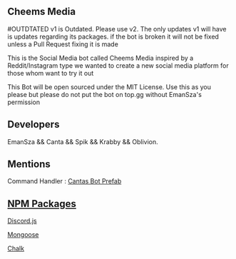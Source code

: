 ## Cheems Media

#OUTDTATED v1 is Outdated. Please use v2. The only updates v1 will have is updates regarding its packages. if the bot is broken it will not be fixed unless a Pull Request fixing it is made

This is the Social Media bot called Cheems Media inspired by a Reddit/Instagram type we wanted to create a new social media platform for those whom want to try it out

This Bot will be open sourced under the MIT License. Use this as you please but please do not put the bot on top.gg without EmanSza's permission

## Developers

EmanSza && Canta && Spik && Krabby && Oblivion.

## Mentions

 Command Handler : [Cantas Bot Prefab](https://github.com/canta-slaus/bot-prefab)

## [NPM Packages](www.npmjs.com)

 [Discord.js](https://www.npmjs.com/package/discord.js)

 [Mongoose](https://www.npmjs.com/package/mongoose)

 [Chalk](https://www.npmjs.com/package/chalk)
